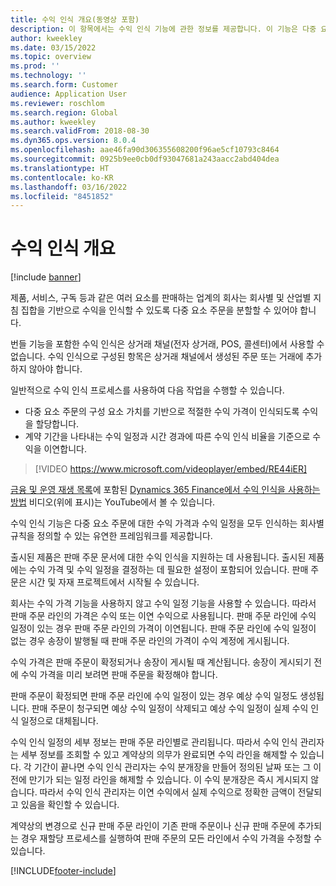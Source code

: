 ```yaml
---
title: 수익 인식 개요(동영상 포함)
description: 이 항목에서는 수익 인식 기능에 관한 정보를 제공합니다. 이 기능은 다중 요소 주문에 대한 수익 가격과 수익 일정을 모두 인식하는 회사별 규칙을 정의할 수 있는 유연한 프레임워크를 제공합니다.
author: kweekley
ms.date: 03/15/2022
ms.topic: overview
ms.prod: ''
ms.technology: ''
ms.search.form: Customer
audience: Application User
ms.reviewer: roschlom
ms.search.region: Global
ms.author: kweekley
ms.search.validFrom: 2018-08-30
ms.dyn365.ops.version: 8.0.4
ms.openlocfilehash: aae46fa90d306355608200f96ae5cf10793c8464
ms.sourcegitcommit: 0925b9ee0cb0df93047681a243aacc2abd404dea
ms.translationtype: HT
ms.contentlocale: ko-KR
ms.lasthandoff: 03/16/2022
ms.locfileid: "8451852"
---
```

# <a name="revenue-recognition-overview"></a>수익 인식 개요

[!include [banner](../includes/banner.md)]

제품, 서비스, 구독 등과 같은 여러 요소를 판매하는 업계의 회사는 회사별 및 산업별 지침 집합을 기반으로 수익을 인식할 수 있도록 다중 요소 주문을 분할할 수 있어야 합니다.

번들 기능을 포함한 수익 인식은 상거래 채널(전자 상거래, POS, 콜센터)에서 사용할 수 없습니다. 수익 인식으로 구성된 항목은 상거래 채널에서 생성된 주문 또는 거래에 추가하지 않아야 합니다.

일반적으로 수익 인식 프로세스를 사용하여 다음 작업을 수행할 수 있습니다.

* 다중 요소 주문의 구성 요소 가치를 기반으로 적절한 수익 가격이 인식되도록 수익을 할당합니다.
* 계약 기간을 나타내는 수익 일정과 시간 경과에 따른 수익 인식 비율을 기준으로 수익을 이연합니다.

> [!VIDEO https://www.microsoft.com/videoplayer/embed/RE44iER]

[금융 및 운영 재생 목록](https://www.youtube.com/playlist?list=PLcakwueIHoT_SYfIaPGoOhloFoCXiUSyW)에 포함된 [Dynamics 365 Finance에서 수익 인식을 사용하는 방법](https://youtu.be/v3amIsiqvoo) 비디오(위에 표시)는 YouTube에서 볼 수 있습니다.

수익 인식 기능은 다중 요소 주문에 대한 수익 가격과 수익 일정을 모두 인식하는 회사별 규칙을 정의할 수 있는 유연한 프레임워크를 제공합니다.

출시된 제품은 판매 주문 문서에 대한 수익 인식을 지원하는 데 사용됩니다. 출시된 제품에는 수익 가격 및 수익 일정을 결정하는 데 필요한 설정이 포함되어 있습니다. 판매 주문은 시간 및 자재 프로젝트에서 시작될 수 있습니다.

회사는 수익 가격 기능을 사용하지 않고 수익 일정 기능을 사용할 수 있습니다. 따라서 판매 주문 라인의 가격은 수익 또는 이연 수익으로 사용됩니다. 판매 주문 라인에 수익 일정이 있는 경우 판매 주문 라인의 가격이 이연됩니다. 판매 주문 라인에 수익 일정이 없는 경우 송장이 발행될 때 판매 주문 라인의 가격이 수익 계정에 게시됩니다.

수익 가격은 판매 주문이 확정되거나 송장이 게시될 때 계산됩니다. 송장이 게시되기 전에 수익 가격을 미리 보려면 판매 주문을 확정해야 합니다.

판매 주문이 확정되면 판매 주문 라인에 수익 일정이 있는 경우 예상 수익 일정도 생성됩니다. 판매 주문이 청구되면 예상 수익 일정이 삭제되고 예상 수익 일정이 실제 수익 인식 일정으로 대체됩니다.

수익 인식 일정의 세부 정보는 판매 주문 라인별로 관리됩니다. 따라서 수익 인식 관리자는 세부 정보를 조회할 수 있고 계약상의 의무가 완료되면 수익 라인을 해제할 수 있습니다. 각 기간이 끝나면 수익 인식 관리자는 수익 분개장을 만들어 정의된 날짜 또는 그 이전에 만기가 되는 일정 라인을 해제할 수 있습니다. 이 수익 분개장은 즉시 게시되지 않습니다. 따라서 수익 인식 관리자는 이연 수익에서 실제 수익으로 정확한 금액이 전달되고 있음을 확인할 수 있습니다.

계약상의 변경으로 신규 판매 주문 라인이 기존 판매 주문이나 신규 판매 주문에 추가되는 경우 재할당 프로세스를 실행하여 판매 주문의 모든 라인에서 수익 가격을 수정할 수 있습니다.


[!INCLUDE[footer-include](../../includes/footer-banner.md)]
